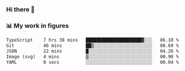 ### Hi there 👋

### 📊 My work in figures

<!--START_SECTION:waka-->

```txt
TypeScript    7 hrs 38 mins   █████████████████████▓░░░   86.10 %
Git           46 mins         ██▒░░░░░░░░░░░░░░░░░░░░░░   08.69 %
JSON          22 mins         █░░░░░░░░░░░░░░░░░░░░░░░░   04.26 %
Image (svg)   4 mins          ▒░░░░░░░░░░░░░░░░░░░░░░░░   00.90 %
YAML          0 secs          ░░░░░░░░░░░░░░░░░░░░░░░░░   00.04 %
```

<!--END_SECTION:waka-->
